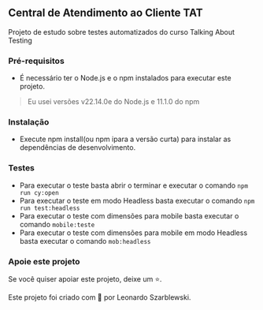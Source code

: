 ## Central de Atendimento ao Cliente TAT


Projeto de estudo sobre testes automatizados do curso Talking About Testing

### Pré-requisitos

- É necessário ter o Node.js e o npm instalados para executar este projeto.

>Eu usei versões v22.14.0e do Node.js e 11.1.0 do npm

### Instalação
- Execute npm install(ou npm ipara a versão curta) para instalar as dependências de desenvolvimento.

### Testes
- Para executar o teste basta abrir o terminar e executar o comando ` npm run cy:open `
- Para executar o teste em modo Headless basta executar o comando ` npm run test:headless `
- Para executar o teste com dimensões para mobile basta executar o comando ` mobile:teste `
- Para executar o teste com dimensões para mobile em modo Headless basta executar o comando ` mob:headless `

### Apoie este projeto

Se você quiser apoiar este projeto, deixe um ⭐.

Este projeto foi criado com 💚 por Leonardo Szarblewski.